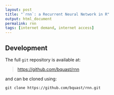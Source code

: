 ```yaml
---
layout: post
title: "`rnn`: a Recurrent Neural Network in R"
output: html_document
permalink: rnn
tags: [internet demand, internet access]
---
```




## Development

The full `git` repository is available at:

> https://github.com/bquast/rnn

and can be cloned using:

```
git clone https://github.com/bquast/rnn.git
```
